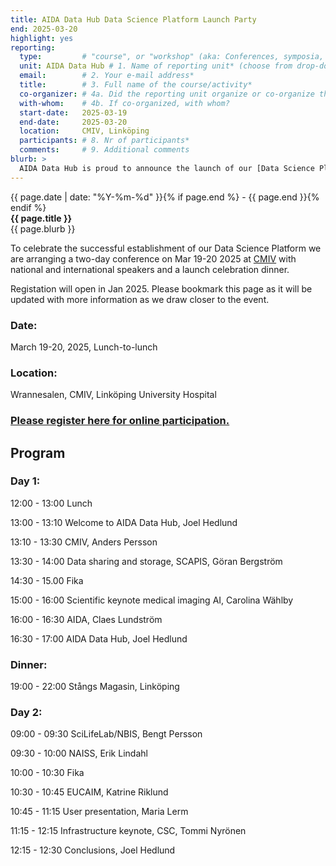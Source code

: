 ```yaml
---
title: AIDA Data Hub Data Science Platform Launch Party
end: 2025-03-20
highlight: yes
reporting:
  type:         # "course", or "workshop" (aka: Conferences, symposia, seminars and workshops)
  unit: AIDA Data Hub # 1. Name of reporting unit* (choose from drop-down menu)
  email:        # 2. Your e-mail address* 	
  title:        # 3. Full name of the course/activity*
  co-organizer: # 4a. Did the reporting unit organize or co-organize the course?* : "The reporting unit was a co-organizer", or "The reporting unit was the main organizer". 	
  with-whom:    # 4b. If co-organized, with whom?
  start-date:   2025-03-19
  end-date:     2025-03-20 	
  location:     CMIV, Linköping
  participants: # 8. Nr of participants*
  comments:     # 9. Additional comments
blurb: >
  AIDA Data Hub is proud to announce the launch of our [Data Science Platform](https://datahub.aida.scilifelab.se/data-science-platform/) which offers a home for your research in Data Driven Precision Health co-located with national and European high-performance compute systems for sensitive data. Our customers include researchers, industry, caregivers and user communities of national significance.
---
```

<span class="small">{{ page.date | date: "%Y-%m-%d" }}{% if page.end %} - {{ page.end }}{% endif %}</span>  
<strong>{{ page.title }}</strong>  
{{ page.blurb }}



To celebrate the successful establishment of our Data Science Platform we are arranging a two-day conference on Mar 19-20 2025 at [CMIV](https://liu.se/en/research/center-for-medical-image-science-and-visualization-cmiv) with national and international speakers and a launch celebration dinner.
  
Registation will open in Jan 2025. Please bookmark this page as it will be updated with more information as we draw closer to the event.

### Date: 
March 19-20, 2025, Lunch-to-lunch

### Location:
Wrannesalen, CMIV, Linköping University Hospital

### [Please register here for online participation.](https://forms.office.com/e/cXmJt5xBb0)

## Program

### Day 1:

12:00 - 13:00   Lunch

13:00 - 13:10		Welcome to AIDA Data Hub, Joel Hedlund

13:10 - 13:30		CMIV, Anders Persson

13:30 - 14:00 		Data sharing and storage, SCAPIS, Göran Bergström

14:30 - 15.00		Fika

15:00 - 16:00		Scientific keynote medical imaging AI, Carolina Wählby

16:00 - 16:30		AIDA, Claes Lundström

16:30 - 17:00		AIDA Data Hub, Joel Hedlund

### Dinner:

19:00 - 22:00  Stångs Magasin, Linköping  

### Day 2:

09:00 - 09:30		SciLifeLab/NBIS, Bengt Persson

09:30 - 10:00		NAISS, Erik Lindahl

10:00 - 10:30		Fika

10:30 - 10:45   EUCAIM, Katrine Riklund

10:45 - 11:15   User presentation, Maria Lerm

11:15 - 12:15   Infrastructure keynote, CSC, Tommi Nyrönen

12:15 - 12:30   Conclusions, Joel Hedlund
